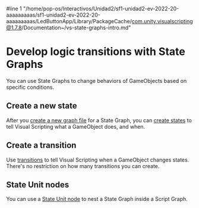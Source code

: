 #line 1 "/home/pop-os/Interactivos/Unidad2/sf1-unidad2-ev-2022-20-aaaaaaaaas/sf1-unidad2-ev-2022-20-aaaaaaaaas/LedButtonApp/Library/PackageCache/com.unity.visualscripting@1.7.8/Documentation~/vs-state-graphs-intro.md"
# Develop logic transitions with State Graphs

You can use State Graphs to change behaviors of GameObjects based on specific conditions. 

## Create a new state 

After you [create a new graph file](vs-create-graph.md) for a State Graph, you can [create states](vs-create-state.md) to tell Visual Scripting what a GameObject does, and when. 

## Create a transition 

Use [transitions](vs-transitions.md) to tell Visual Scripting when a GameObject changes states. There's no restriction on how many transitions you can create. 

## State Unit nodes 

You can use a [State Unit node](vs-nesting-state-unit-node.md) to nest a State Graph inside a Script Graph. 